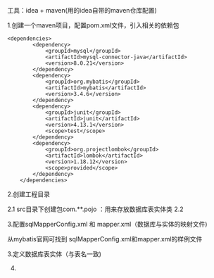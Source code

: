 

工具：idea + maven(用的idea自带的maven仓库配置)

1.创建一个maven项目，配置pom.xml文件，引入相关的依赖包

```
<dependencies>
        <dependency>
            <groupId>mysql</groupId>
            <artifactId>mysql-connector-java</artifactId>
            <version>8.0.21</version>
        </dependency>
        <dependency>
            <groupId>org.mybatis</groupId>
            <artifactId>mybatis</artifactId>
            <version>3.4.6</version>
        </dependency>
        <dependency>
            <groupId>junit</groupId>
            <artifactId>junit</artifactId>
            <version>4.13.1</version>
            <scope>test</scope>
        </dependency>
        <dependency>
            <groupId>org.projectlombok</groupId>
            <artifactId>lombok</artifactId>
            <version>1.18.12</version>
            <scope>provided</scope>
        </dependency>
    </dependencies>
```

2.创建工程目录

  2.1 src目录下创建包com.**.pojo ：用来存放数据库表实体类
  2.2 

3.配置sqlMapperConfig.xml 和 mapper.xml（数据库与实体的映射文件)

从mybatis官网可找到 sqlMapperConfig.xml和mapper.xml的样例文件

3.定义数据库表实体（与表名一致)

4.
